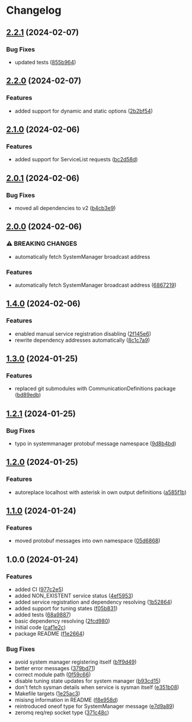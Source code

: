 # Changelog

## [2.2.1](https://github.com/VU-ASE/pkg-ServiceRunner/compare/v2.2.0...v2.2.1) (2024-02-07)


### Bug Fixes

* updated tests ([855b964](https://github.com/VU-ASE/pkg-ServiceRunner/commit/855b964d8db438d0b9b42cb94008ce077d18b8a7))

## [2.2.0](https://github.com/VU-ASE/pkg-ServiceRunner/compare/v2.1.0...v2.2.0) (2024-02-07)


### Features

* added support for dynamic and static options ([2b2bf54](https://github.com/VU-ASE/pkg-ServiceRunner/commit/2b2bf549d0ce92a03e59893ad738cd18f24fc7f2))

## [2.1.0](https://github.com/VU-ASE/pkg-ServiceRunner/compare/v2.0.1...v2.1.0) (2024-02-06)


### Features

* added support for ServiceList requests ([bc2d58d](https://github.com/VU-ASE/pkg-ServiceRunner/commit/bc2d58d4ddd8adf1cebdeaa5396fc334ed4b8795))

## [2.0.1](https://github.com/VU-ASE/pkg-ServiceRunner/compare/v2.0.0...v2.0.1) (2024-02-06)


### Bug Fixes

* moved all dependencies to v2 ([b4cb3e9](https://github.com/VU-ASE/pkg-ServiceRunner/commit/b4cb3e924e601164ac513b823b494e4f66f1a284))

## [2.0.0](https://github.com/VU-ASE/pkg-ServiceRunner/compare/v1.4.0...v2.0.0) (2024-02-06)


### ⚠ BREAKING CHANGES

* automatically fetch SystemManager broadcast address

### Features

* automatically fetch SystemManager broadcast address ([6867219](https://github.com/VU-ASE/pkg-ServiceRunner/commit/686721950d1563dfe4545655e2deb3a6ea0dfecb))

## [1.4.0](https://github.com/VU-ASE/pkg-ServiceRunner/compare/v1.3.0...v1.4.0) (2024-02-06)


### Features

* enabled manual service registration disabling ([2f145e6](https://github.com/VU-ASE/pkg-ServiceRunner/commit/2f145e6ac32eed1e357cd4f53c5a0d09626df632))
* rewrite dependency addresses automatically ([8c1c7a9](https://github.com/VU-ASE/pkg-ServiceRunner/commit/8c1c7a91c39aad9420c8a3dfac89d7e76082c295))

## [1.3.0](https://github.com/VU-ASE/pkg-ServiceRunner/compare/v1.2.1...v1.3.0) (2024-01-25)


### Features

* replaced git submodules with CommunicationDefinitions package ([bd89edb](https://github.com/VU-ASE/pkg-ServiceRunner/commit/bd89edbc5bc9162f04143dea3d84b0f54c2993fc))

## [1.2.1](https://github.com/VU-ASE/pkg-ServiceRunner/compare/v1.2.0...v1.2.1) (2024-01-25)


### Bug Fixes

* typo in systemmanager protobuf message namespace ([9d8b4bd](https://github.com/VU-ASE/pkg-ServiceRunner/commit/9d8b4bdb6615fc3f80add1fa5117d9252f993c1d))

## [1.2.0](https://github.com/VU-ASE/pkg-ServiceRunner/compare/v1.1.0...v1.2.0) (2024-01-25)


### Features

* autoreplace localhost with asterisk in own output definitions ([a585f1b](https://github.com/VU-ASE/pkg-ServiceRunner/commit/a585f1bcf415240a53bb0867fa2353a06035e34d))

## [1.1.0](https://github.com/VU-ASE/pkg-ServiceRunner/compare/v1.0.0...v1.1.0) (2024-01-24)


### Features

* moved protobuf messages into own namespace ([05d6868](https://github.com/VU-ASE/pkg-ServiceRunner/commit/05d686889bccf62b1c3a1566d58c16be71751151))

## 1.0.0 (2024-01-24)


### Features

* added CI ([977c2e5](https://github.com/VU-ASE/pkg-ServiceRunner/commit/977c2e530cac8ffe68100a2a5047e2d8858332e4))
* added NON_EXISTENT service status ([4ef5953](https://github.com/VU-ASE/pkg-ServiceRunner/commit/4ef5953c09b134286c60e8f3e3f8f894d4d9e500))
* added service registration and dependency resolving ([1b52864](https://github.com/VU-ASE/pkg-ServiceRunner/commit/1b52864a8e30f4cbc43184981d074ea98fcc14e6))
* added support for tuning states ([f05b831](https://github.com/VU-ASE/pkg-ServiceRunner/commit/f05b831311917a5ecd3668f775eefc3e5c049725))
* added tests ([68a9887](https://github.com/VU-ASE/pkg-ServiceRunner/commit/68a98875827fb8f90cb18a871f399c4e272c44d2))
* basic dependency resolving ([2fcd980](https://github.com/VU-ASE/pkg-ServiceRunner/commit/2fcd980e226f6495fd4ad53cbdf6be09fdfc959d))
* initial code ([caf1e2c](https://github.com/VU-ASE/pkg-ServiceRunner/commit/caf1e2ccfc798d8d7de4e6d90d5c8ec819e59473))
* package README ([f1e2664](https://github.com/VU-ASE/pkg-ServiceRunner/commit/f1e26647c4db6a90243a961d5dca66c83ce1c462))


### Bug Fixes

* avoid system manager registering itself ([b1f9d49](https://github.com/VU-ASE/pkg-ServiceRunner/commit/b1f9d49a14ec60ed74a4bfffa78d045367047684))
* better error messages ([379bd71](https://github.com/VU-ASE/pkg-ServiceRunner/commit/379bd71743912470d7cb638959c342e5d34ecf01))
* correct module path ([0f59c66](https://github.com/VU-ASE/pkg-ServiceRunner/commit/0f59c6657a86d6e21344ac5e047713def1fe6c2a))
* disable tuning state updates for system manager ([b93cd15](https://github.com/VU-ASE/pkg-ServiceRunner/commit/b93cd152f8ea434e0b0e10cb7adba854e7c535bb))
* don't fetch sysman details when service is sysman itself ([e351b08](https://github.com/VU-ASE/pkg-ServiceRunner/commit/e351b08ee80b5c6517030bae8fa99b85904e520e))
* Makefile targets ([1e25ac3](https://github.com/VU-ASE/pkg-ServiceRunner/commit/1e25ac378c253d0bfab093815276188bcc502dc1))
* misisng information in README ([f8e958d](https://github.com/VU-ASE/pkg-ServiceRunner/commit/f8e958d4057770db3fe43cfb2f4f147eea442783))
* reintroduced oneof type for SystemManager message ([e7d9a89](https://github.com/VU-ASE/pkg-ServiceRunner/commit/e7d9a895252852a39540ee42d3da9671c7bf44f2))
* zeromq req/rep socket type ([371c48c](https://github.com/VU-ASE/pkg-ServiceRunner/commit/371c48cf4135d8f9b36557a29e72ee8f0bbae883))
